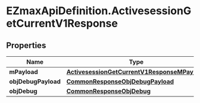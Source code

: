 # EZmaxApiDefinition.ActivesessionGetCurrentV1Response

## Properties

Name | Type | Description | Notes
------------ | ------------- | ------------- | -------------
**mPayload** | [**ActivesessionGetCurrentV1ResponseMPayload**](ActivesessionGetCurrentV1ResponseMPayload.md) |  | 
**objDebugPayload** | [**CommonResponseObjDebugPayload**](CommonResponseObjDebugPayload.md) |  | [optional] 
**objDebug** | [**CommonResponseObjDebug**](CommonResponseObjDebug.md) |  | [optional] 


